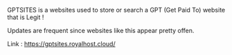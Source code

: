 GPTSITES is a websites used to store or search a GPT (Get Paid To) website that is Legit !

Updates are frequent since websites like this appear pretty offen. 

Link : <https://gptsites.royalhost.cloud/>
